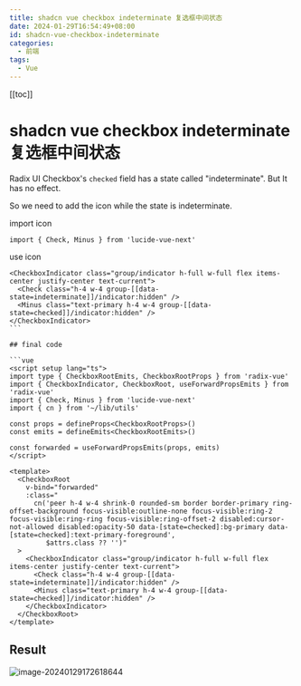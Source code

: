 ```yaml
---
title: shadcn vue checkbox indeterminate 复选框中间状态
date: 2024-01-29T16:54:49+08:00
id: shadcn-vue-checkbox-indeterminate
categories:
  - 前端
tags:
  - Vue
---
```


[[toc]]

# shadcn vue checkbox indeterminate 复选框中间状态

Radix UI Checkbox's `checked` field has a state called "indeterminate". But It has no effect.

So we need to add the icon while the state is indeterminate.

import icon

`import { Check, Minus } from 'lucide-vue-next'`

use icon

````vue
<CheckboxIndicator class="group/indicator h-full w-full flex items-center justify-center text-current">
  <Check class="h-4 w-4 group-[[data-state=indeterminate]]/indicator:hidden" />
  <Minus class="text-primary h-4 w-4 group-[[data-state=checked]]/indicator:hidden" />
</CheckboxIndicator>
```

## final code

```vue
<script setup lang="ts">
import type { CheckboxRootEmits, CheckboxRootProps } from 'radix-vue'
import { CheckboxIndicator, CheckboxRoot, useForwardPropsEmits } from 'radix-vue'
import { Check, Minus } from 'lucide-vue-next'
import { cn } from '~/lib/utils'

const props = defineProps<CheckboxRootProps>()
const emits = defineEmits<CheckboxRootEmits>()

const forwarded = useForwardPropsEmits(props, emits)
</script>

<template>
  <CheckboxRoot
    v-bind="forwarded"
    :class="
      cn('peer h-4 w-4 shrink-0 rounded-sm border border-primary ring-offset-background focus-visible:outline-none focus-visible:ring-2 focus-visible:ring-ring focus-visible:ring-offset-2 disabled:cursor-not-allowed disabled:opacity-50 data-[state=checked]:bg-primary data-[state=checked]:text-primary-foreground',
         $attrs.class ?? '')"
  >
    <CheckboxIndicator class="group/indicator h-full w-full flex items-center justify-center text-current">
      <Check class="h-4 w-4 group-[[data-state=indeterminate]]/indicator:hidden" />
      <Minus class="text-primary h-4 w-4 group-[[data-state=checked]]/indicator:hidden" />
    </CheckboxIndicator>
  </CheckboxRoot>
</template>
````

## Result

![image-20240129172618644](https://wiidede.github.io/img-store-one/images/image-20240129172618644.webp)
